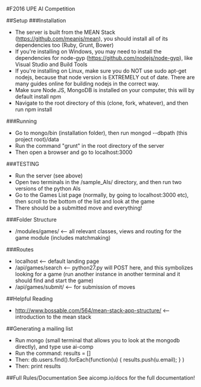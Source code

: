 #F2016 UPE AI Competition

##Setup
###Installation
* The server is built from the MEAN Stack (https://github.com/meanjs/mean), you should install all of its dependencies too (Ruby, Grunt, Bower)
* If you're installing on Windows, you may need to install the dependencies for node-gyp (https://github.com/nodejs/node-gyp), like Visual Studio and Build Tools
* If you're installing on Linux, make sure you do NOT use sudo apt-get nodejs, because that node version is EXTREMELY out of date. There are many guides online for building nodejs in the correct way.
* Make sure Node.JS, MongoDB is installed on your computer, this will by default install npm
* Navigate to the root directory of this (clone, fork, whatever), and then run npm install

###Running
* Go to mongo/bin (installation folder), then run mongod --dbpath (this project root)/data
* Run the command "grunt" in the root directory of the server
* Then open a browser and go to localhost:3000

###TESTING
* Run the server (see above)
* Open two terminals in the /sample_AIs/ directory, and then run two versions of the python AIs
* Go to the Games List page (normally, by going to localhost:3000 etc), then scroll to the bottom of the list and look at the game
* There should be a submitted move and everything!

###Folder Structure
* /modules/games/ <-- all relevant classes, views and routing for the game module (includes matchmaking)

###Routes
* localhost <-- default landing page
* /api/games/search <-- python27.py will POST here, and this symbolizes looking for a game (run another instance in another terminal and it should find and start the game)
* /api/games/submit/<gameID> <-- for submission of moves

##Helpful Reading
* http://www.bossable.com/564/mean-stack-app-structure/ <-- introduction to the mean stack

##Generating a mailing list
* Run mongo (small terminal that allows you to look at the mongodb directly), and type use ai-comp
* Run the command: results = []
* Then: db.users.find().forEach(function(u) { results.push(u.email); } )
* Then: print results

##Full Rules/Documentation
See aicomp.io/docs for the full documentation!